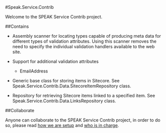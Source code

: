 #Speak.Service.Contrib

Welcome to the SPEAK Service Contrib project.

##Contains

* Assembly scanner for locating types capable of producing meta data for different types of validation attributes. Using this scanner removes the need to specify the individual validation handlers available to the web site.

* Support for additional validation attributes

  * EmailAddress

* Generic base class for storing items in Sitecore. See Speak.Service.Contrib.Data.SitecoreItemRepository class.

* Repository for retrieving Sitecore items linked to a specified item. See Speak.Service.Contrib.Data.LinksRepository class.

##Collaborate

Anyone can collaborate to the SPEAK Service Contrib project, in order to do so, please read [how we are setup](setup.md) and [who is in charge](who.md).
